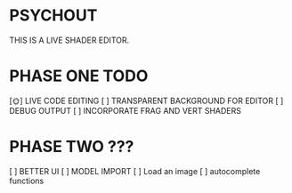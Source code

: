 # PSYCHOUT

THIS IS A LIVE SHADER EDITOR.

# PHASE ONE TODO
  [🌞] LIVE CODE EDITING
  [ ] TRANSPARENT BACKGROUND FOR EDITOR
  [ ] DEBUG OUTPUT
  [ ] INCORPORATE FRAG AND VERT SHADERS

# PHASE TWO ???
  [ ] BETTER UI
  [ ] MODEL IMPORT
  [ ] Load an image
  [ ] autocomplete functions

